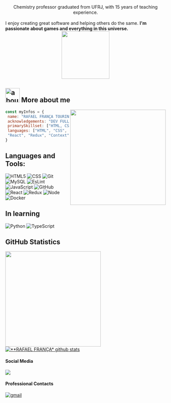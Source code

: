 <div align="center">Chemistry professor graduated from UFRJ, with 15 years of teaching experience.</div> </br>
I enjoy creating great software and helping others do the same. <strong>I'm passionate about games and everything in this universe.</strong>

<div align="center">
 
<!-- ![Chrono](https://user-images.githubusercontent.com/97207322/157172121-962cbdb4-a798-4773-b9f9-02643ff0cdab.gif)  -->
 <img src="https://user-images.githubusercontent.com/97207322/157172121-962cbdb4-a798-4773-b9f9-02643ff0cdab.gif" width="150px">

 </div>

## <img width="45" alt="about" src="https://raw.github.com/elizarov/elizarov/master/about.png"> More about me

<img align="right" width="300" src="https://i2.wp.com/allhtaccess.info/wp-content/uploads/2018/03/programming.gif?fit=1281%2C716&ssl=1" />


```javascript
const myInfos = {
 name: "RAFAEL FRANÇA TOURINHO",
 acknowledgements: "DEV FULL STACK STUDENT",
 primarySkillset: ["HTML, CSS, JavaScript", "Node"],
 languages: ["HTML", "CSS", "JavaScript", "Git", "MySQL", 
 "React", "Redux", "Context", "Docker", "Node"]
}
```

## **Languages and Tools:**  

![HTML5](https://img.shields.io/badge/-HTML5-333333?style=flat&logo=HTML5)
![CSS](https://img.shields.io/badge/-CSS-333333?style=flat&logo=CSS3&logoColor=1572B6)
![Git](https://img.shields.io/badge/-Git-333333?style=flat&logo=git)
![MySQL](https://img.shields.io/badge/-MySQL-333333?style=flat&logo=mysql)
![EsLint](https://badges.aleen42.com/src/eslint.svg)
![JavaScript](https://badges.aleen42.com/src/javascript.svg)
![GitHub](https://badges.aleen42.com/src/github.svg)
![React](https://badges.aleen42.com/src/react.svg)
![Redux](https://badges.aleen42.com/src/redux.svg)
![Node](https://badges.aleen42.com/src/node.svg)
![Docker](https://badges.aleen42.com/src/docker.svg)



## **In learning**

![Python](https://badges.aleen42.com/src/python.svg)
![TypeScript](https://badges.aleen42.com/src/typescript.svg)


## **GitHub Statistics**

<a href="https://github.com/rafaelftourinho">
  <img align="center" src="https://github-readme-stats.vercel.app/api/top-langs/?username=rafaelftourinho&langs_count=7&theme=dracula&hide_langs_below=1"  width="300px"/>
</a>

<a href="https://github.com/rafaelftourinho">
 <img align="center" src="https://github-readme-stats.vercel.app/api?username=rafaelftourinho&show_icons=true&theme=dracula&line_height=33" alt="**RAFAEL FRANÇA* github stats"/>
</a>



#### Social Media

<!-- <p align="left">
<a href="https://instagram.com/rafael_franca_/">
    <img
      align="center"
      src="https://img.shields.io/badge/Instagram-1C1C1C?style=for-the-badge&logo=instagram&logoColor=00FFFF"
      target="_blank"
    />
  </a> -->
  
  <a href="https://www.linkedin.com/in/rafael-franca-tourinho/">
    <img
         align="center"
         src="https://img.shields.io/badge/LinkedIn-1C1C1C?style=for-the-badge&logo=linkedin&logoColor=00FFFF"
         target="_blank"
         />
  </a>
   
   
 
  </p>
  
#### Professional Contacts

<p align="left">
 <a href="mailto:rafaelftourinho@gmail.com">
    <img
         align="center"
         src="https://img.shields.io/badge/Gmail-1C1C1C?style=for-the-badge&logo=gmail&logoColor=00FFFF" 
         alt="gmail"
         target="_blank"
         />
  </a>
 </p>
